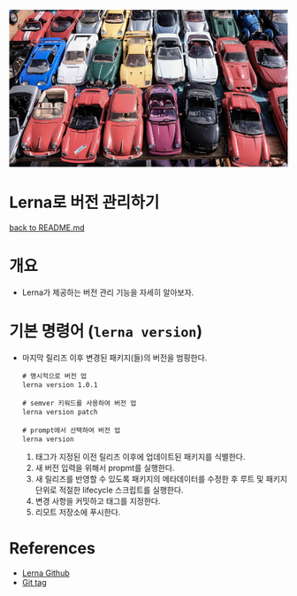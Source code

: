 ![shake-hands](../images/cars.png)

# Lerna로 버전 관리하기

[back to README.md](../README.md)

# 개요

- Lerna가 제공하는 버전 관리 기능을 자세히 알아보자.

# 기본 명령어 (`lerna version`)

- 마지막 릴리즈 이후 변경된 패키지(들)의 버전을 범핑한다.

  ```besh
  # 명시적으로 버전 업
  lerna version 1.0.1

  # semver 키워드를 사용하여 버전 업
  lerna version patch

  # prompt에서 선택하여 버전 업
  lerna version
  ```

  1. 태그가 지정된 이전 릴리즈 이후에 업데이트된 패키지를 식별한다.
  2. 새 버전 입력을 위해서 propmt를 실행한다.
  3. 새 릴리즈를 반영할 수 있도록 패키지의 메타데이터를 수정한 후 루트 및 패키지 단위로 적절한 lifecycle 스크립트를 실행한다.
  4. 변경 사항을 커밋하고 태그를 지정한다.
  5. 리모트 저장소에 푸시한다.

# References

- [Lerna Github](https://github.com/lerna/lerna/blob/main/commands/version/README.md)
- [Git tag](https://backlog.com/git-tutorial/kr/stepup/stepup4_1.html)

